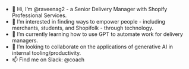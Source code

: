 - 👋 Hi, I’m @raveenag2 - a Senior Delivery Manager with Shopify Professional Services. 
- 👀 I’m interested in finding ways to empower people - including merchants, students, and Shopifolk - through technology. 
- 🌱 I’m currently learning how to use GPT to automate work for delivery managers.
- 💞️ I’m looking to collaborate on the applications of generative AI in internal tooling/productivity. 
- 📫 Find me on Slack: @coach

<!---
raveenag2/raveenag2 is a ✨ special ✨ repository because its `README.md` (this file) appears on your GitHub profile.
You can click the Preview link to take a look at your changes.
--->
